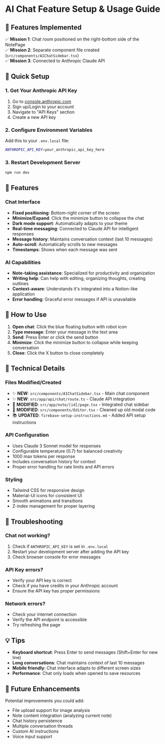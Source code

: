 # AI Chat Feature Setup & Usage Guide

## 🎉 Features Implemented

✅ **Mission 1**: Chat room positioned on the right-bottom side of the NotePage  
✅ **Mission 2**: Separate component file created (`src/components/AIChatSidebar.tsx`)  
✅ **Mission 3**: Connected to Anthropic Claude API  

## 🚀 Quick Setup

### 1. Get Your Anthropic API Key
1. Go to [console.anthropic.com](https://console.anthropic.com)
2. Sign up/Login to your account
3. Navigate to "API Keys" section
4. Create a new API key

### 2. Configure Environment Variables
Add this to your `.env.local` file:
```bash
ANTHROPIC_API_KEY=your_anthropic_api_key_here
```

### 3. Restart Development Server
```bash
npm run dev
```

## 🎨 Features

### Chat Interface
- **Fixed positioning**: Bottom-right corner of the screen
- **Minimize/Expand**: Click the minimize button to collapse the chat
- **Dark mode support**: Automatically adapts to your theme
- **Real-time messaging**: Connected to Claude API for intelligent responses
- **Message history**: Maintains conversation context (last 10 messages)
- **Auto-scroll**: Automatically scrolls to new messages
- **Timestamps**: Shows when each message was sent

### AI Capabilities
- **Note-taking assistance**: Specialized for productivity and organization
- **Writing help**: Can help with editing, organizing thoughts, creating outlines
- **Context-aware**: Understands it's integrated into a Notion-like application
- **Error handling**: Graceful error messages if API is unavailable

## 🎯 How to Use

1. **Open chat**: Click the blue floating button with robot icon
2. **Type message**: Enter your message in the text area
3. **Send**: Press Enter or click the send button
4. **Minimize**: Click the minimize button to collapse while keeping conversation
5. **Close**: Click the X button to close completely

## 🔧 Technical Details

### Files Modified/Created
- ✨ **NEW**: `src/components/AIChatSidebar.tsx` - Main chat component
- ✨ **NEW**: `src/app/api/chat/route.ts` - Claude API integration
- 🔧 **MODIFIED**: `src/app/note/[id]/page.tsx` - Integrated chat sidebar
- 🔧 **MODIFIED**: `src/components/Editor.tsx` - Cleaned up old modal code
- 📚 **UPDATED**: `firebase-setup-instructions.md` - Added API setup instructions

### API Configuration
- Uses Claude 3 Sonnet model for responses
- Configurable temperature (0.7) for balanced creativity
- 1000 max tokens per response
- Includes conversation history for context
- Proper error handling for rate limits and API errors

### Styling
- Tailwind CSS for responsive design
- Material-UI icons for consistent UI
- Smooth animations and transitions
- Z-index management for proper layering

## 🐛 Troubleshooting

### Chat not working?
1. Check if `ANTHROPIC_API_KEY` is set in `.env.local`
2. Restart your development server after adding the API key
3. Check browser console for error messages

### API Key errors?
- Verify your API key is correct
- Check if you have credits in your Anthropic account
- Ensure the API key has proper permissions

### Network errors?
- Check your internet connection
- Verify the API endpoint is accessible
- Try refreshing the page

## 💡 Tips

- **Keyboard shortcut**: Press Enter to send messages (Shift+Enter for new line)
- **Long conversations**: Chat maintains context of last 10 messages
- **Mobile friendly**: Chat interface adapts to different screen sizes
- **Performance**: Chat only loads when opened to save resources

## 🔮 Future Enhancements

Potential improvements you could add:
- File upload support for image analysis
- Note content integration (analyzing current note)
- Chat history persistence
- Multiple conversation threads
- Custom AI instructions
- Voice input support 